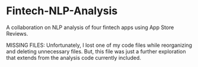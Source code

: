 # Fintech-NLP-Analysis

 A collaboration on NLP analysis of four fintech apps using App Store Reviews. 
 
 MISSING FILES: Unfortunately, I lost one of my code files while reorganizing and deleting unnecessary files. But, this file was just a further exploration that extends from the analysis code currently included.
